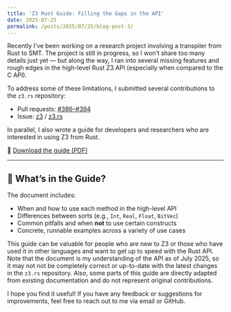 ```yaml
---
title: 'Z3 Rust Guide: Filling the Gaps in the API'
date: 2025-07-25
permalink: /posts/2025/07/25/blog-post-3/
---
```


Recently I’ve been working on a research project involving a transpiler from Rust to SMT. The project is still in progress, so I won’t share too many details just yet — but along the way, I ran into several missing features and rough edges in the high-level Rust Z3 API (especially when compared to the C API).

To address some of these limitations, I submitted several contributions to the `z3.rs` repository:

- Pull requests: [#386–#394](https://github.com/prove-rs/z3.rs/pulls?q=is%3Apr+author%3Amehrad31415)
- Issue: [z3](https://github.com/Z3Prover/z3/issues/7744) / [z3.rs](https://github.com/prove-rs/z3.rs/issues?q=is%3Aissue%20author%3Amehrad31415)

In parallel, I also wrote a guide for developers and researchers who are interested in using Z3 from Rust.

📎 [Download the guide (PDF)](/files/z3_rust_guide.pdf)  

---

## 📘 What’s in the Guide?

The document includes:

- When and how to use each method in the high-level API
- Differences between sorts (e.g., `Int`, `Real`, `Float`, `BitVec`)
- Common pitfalls and when **not** to use certain constructs
- Concrete, runnable examples across a variety of use cases

This guide can be valuable for people who are new to Z3 or those who have used it in other languages and want to get up to speed with the Rust API. Note that the document is my understanding of the API as of July 2025, so it may not not be completely correct or up-to-date with the latest changes in the `z3.rs` repository. Also, some parts of this guide are directly adapted from existing documentation and do not represent original contributions.

I hope you find it useful! If you have any feedback or suggestions for improvements, feel free to reach out to me via email or GitHub.